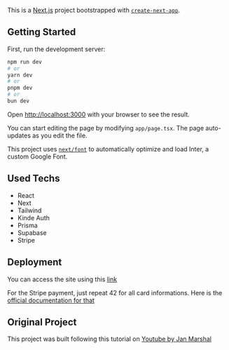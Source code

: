This is a [Next.js](https://nextjs.org/) project bootstrapped with [`create-next-app`](https://github.com/vercel/next.js/tree/canary/packages/create-next-app).

## Getting Started

First, run the development server:

```bash
npm run dev
# or
yarn dev
# or
pnpm dev
# or
bun dev
```

Open [http://localhost:3000](http://localhost:3000) with your browser to see the result.

You can start editing the page by modifying `app/page.tsx`. The page auto-updates as you edit the file.

This project uses [`next/font`](https://nextjs.org/docs/basic-features/font-optimization) to automatically optimize and load Inter, a custom Google Font.

## Used Techs
- React
- Next
- Tailwind
- Kinde Auth
- Prisma
- Supabase
- Stripe

## Deployment
You can access the site using this [link](https://notes-saas-eta.vercel.app)

For the Stripe payment, just repeat 42 for all card informations. Here is the [official documentation for that](https://docs.stripe.com/testing)

## Original Project
This project was built following this tutorial on [Youtube by Jan Marshal](https://www.youtube.com/watch?v=5dgYg10B9p0&t=2s)
